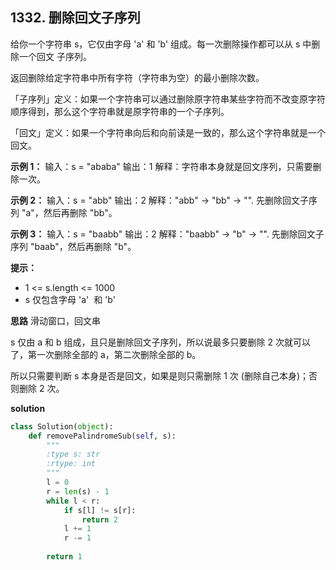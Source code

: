 ## 1332. 删除回文子序列

给你一个字符串 s，它仅由字母 'a' 和 'b' 组成。每一次删除操作都可以从 s 中删除一个回文 子序列。

返回删除给定字符串中所有字符（字符串为空）的最小删除次数。

「子序列」定义：如果一个字符串可以通过删除原字符串某些字符而不改变原字符顺序得到，那么这个字符串就是原字符串的一个子序列。

「回文」定义：如果一个字符串向后和向前读是一致的，那么这个字符串就是一个回文。

**示例 1：**
输入：s = "ababa"
输出：1
解释：字符串本身就是回文序列，只需要删除一次。

**示例 2：**
输入：s = "abb"
输出：2
解释："abb" -> "bb" -> "". 
先删除回文子序列 "a"，然后再删除 "bb"。

**示例 3：**
输入：s = "baabb"
输出：2
解释："baabb" -> "b" -> "". 
先删除回文子序列 "baab"，然后再删除 "b"。

**提示：**
- 1 <= s.length <= 1000
- s 仅包含字母 'a'  和 'b'

**思路**
滑动窗口，回文串

s 仅由 a 和 b 组成，且只是删除回文子序列，所以说最多只要删除 2 次就可以了，第一次删除全部的 a，第二次删除全部的 b。

所以只需要判断 s 本身是否是回文，如果是则只需删除 1 次 (删除自己本身)；否则删除 2 次。

**solution**
```python
class Solution(object):
    def removePalindromeSub(self, s):
        """
        :type s: str
        :rtype: int
        """
        l = 0
        r = len(s) - 1
        while l < r:
            if s[l] != s[r]:
                return 2
            l += 1
            r -= 1
        
        return 1
```